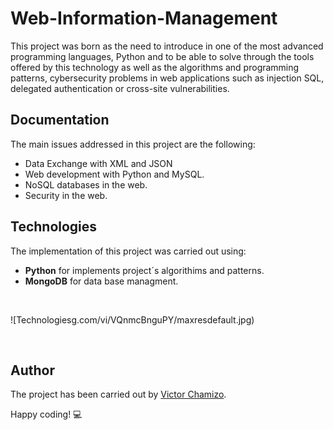# Web-Information-Management

This project was born as the need to introduce in one of the most advanced programming languages, Python and to be able to solve through the tools offered by this technology as well as the algorithms and programming patterns, cybersecurity problems in web applications such as injection SQL, delegated authentication or cross-site vulnerabilities.

## Documentation

The main issues addressed in this project are the following:

- Data Exchange with XML and JSON
- Web development with Python and MySQL.
- NoSQL databases in the web.
- Security in the web.
 
## Technologies
The implementation of this project was carried out using:
  - **Python** for implements project´s algorithims and patterns.
  - **MongoDB** for data base managment.
  
<br>
 
![Technologiesg.com/vi/VQnmcBnguPY/maxresdefault.jpg)

<br>
 
## Author
The project has been carried out by [Victor Chamizo](https://github.com/vctorChamizo).
 
Happy coding! 💻
